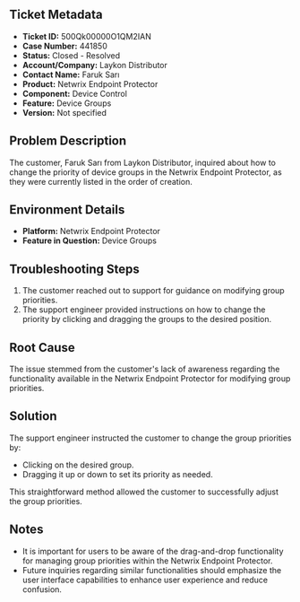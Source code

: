 ## Ticket Metadata
- **Ticket ID:** 500Qk00000O1QM2IAN
- **Case Number:** 441850
- **Status:** Closed - Resolved
- **Account/Company:** Laykon Distributor
- **Contact Name:** Faruk Sarı
- **Product:** Netwrix Endpoint Protector
- **Component:** Device Control
- **Feature:** Device Groups
- **Version:** Not specified

## Problem Description
The customer, Faruk Sarı from Laykon Distributor, inquired about how to change the priority of device groups in the Netwrix Endpoint Protector, as they were currently listed in the order of creation.

## Environment Details
- **Platform:** Netwrix Endpoint Protector
- **Feature in Question:** Device Groups

## Troubleshooting Steps
1. The customer reached out to support for guidance on modifying group priorities.
2. The support engineer provided instructions on how to change the priority by clicking and dragging the groups to the desired position.

## Root Cause
The issue stemmed from the customer's lack of awareness regarding the functionality available in the Netwrix Endpoint Protector for modifying group priorities.

## Solution
The support engineer instructed the customer to change the group priorities by:
- Clicking on the desired group.
- Dragging it up or down to set its priority as needed.

This straightforward method allowed the customer to successfully adjust the group priorities.

## Notes
- It is important for users to be aware of the drag-and-drop functionality for managing group priorities within the Netwrix Endpoint Protector.
- Future inquiries regarding similar functionalities should emphasize the user interface capabilities to enhance user experience and reduce confusion.